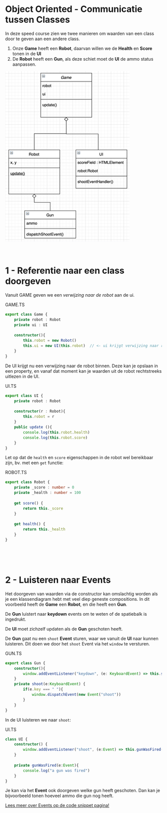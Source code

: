 # Object Oriented - Communicatie tussen Classes

In deze speed course zien we twee manieren om waarden van een class door te geven aan een andere class.

1. Onze **Game** heeft een **Robot**, daarvan willen we de **Health** en **Score** tonen in de **UI**
2. De **Robot** heeft een **Gun**, als deze schiet moet de **UI** de ammo status aanpassen.

<img src="./docs/img/diagram.png" width="400px">

<br>
<br>
<br>

# 1 - Referentie naar een class doorgeven

Vanuit GAME geven we een *verwijzing naar de robot* aan de ui.

GAME.TS

```typescript
export class Game {
    private robot : Robot
    private ui : UI
    
    constructor(){
        this.robot = new Robot()
        this.ui = new UI(this.robot)  // <- ui krijgt verwijzing naar robot
    }
}
```
De UI krijgt nu een verwijzing naar de robot binnen. Deze kan je opslaan in een property, en vanaf dat moment kan je waarden uit de robot rechtstreeks uitlezen in de UI.

UI.TS
```typescript
export class UI {
    private robot : Robot
    
    constructor(r : Robot){
        this.robot = r
    }
    public update (){
        console.log(this.robot.health)
        console.log(this.robot.score)
    }
}
```
Let op dat de `health` en `score` eigenschappen in de robot wel bereikbaar zijn, bv. met een `get` functie:

ROBOT.TS
```typescript
export class Robot {
    private _score : number = 0
    private _health : number = 100

    get score() {
        return this._score
    }

    get health() {
        return this._health
    }
}
```
<br>
<br>
<br>

# 2 - Luisteren naar Events

Het doorgeven van waarden via de constructor kan omslachtig worden als je een klassendiagram hebt met veel diep geneste compositions. In dit voorbeeld heeft de **Game** een **Robot**, en die heeft een **Gun**. 

De **Gun** luistert naar **keydown** events om te weten of de spatiebalk is ingedrukt.

De **UI** moet zichzelf updaten als de **Gun** geschoten heeft.

De **Gun** gaat nu een `shoot` **Event** sturen, waar we vanuit de **UI** naar kunnen luisteren. Dit doen we door het `shoot` Event via het `window` te versturen.


GUN.TS
```typescript
export class Gun {
    constructor(){
        window.addEventListener("keydown", (e: KeyboardEvent) => this.shoot(e))
    }
    private shoot(e:KeyboardEvent) {
        if(e.key === " "){
            window.dispatchEvent(new Event("shoot"))
        }
    }
}
```
In de UI luisteren we naar `shoot`:

UI.TS
```typescript
class UI {
    constructor() {
        window.addEventListener("shoot", (e:Event) => this.gunWasFired(e))
    }

    private gunWasFired(e:Event){
        console.log("a gun was fired")
    }
}
```

Je kan via het **Event** ook doorgeven welke gun heeft geschoten. Dan kan je bijvoorbeeld tonen hoeveel ammo die gun nog heeft. 

[Lees meer over Events op de code snippet pagina!](https://github.com/HR-CMGT/Typescript/blob/master/snippets/events.md)
